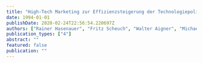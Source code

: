 ```yaml
---
title: "High-Tech Marketing zur Effizienzsteigerung der Technologiepolitik"
date: 1994-01-01
publishDate: 2020-02-24T22:56:54.220697Z
authors: ["Rainer Hasenauer", "Fritz Scheuch", "Walter Aigner", "Michael Schreiber", "Rudolf R. Sinkovics"]
publication_types: ["4"]
abstract: ""
featured: false
publication: ""
---
```


